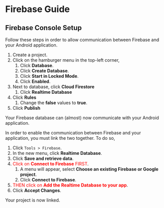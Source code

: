 # Firebase Guide

## Firebase Console Setup

Follow these steps in order to allow communication between Firebase and your Android application.

1. Create a project.
2. Click on the hamburger menu in the top-left corner,
    1. Click **Database**.
    2. Click **Create Database**.
    3. Click **Start in Locked Mode**.
    4. Click **Enabled**.
5. Next to database, click **Cloud Firestore**
    1. Click **Realtime Database**
7. Click **Rules**
    1. Change the **false** values to **true**.
8. Click **Publish**

Your Firebase database can (almost) now communicate with your Android application.

In order to enable the communication between Firebase and your application, you must link the two together. To do so,

1. Click `Tools > Firebase`.
2. In the new menu, click **Realtime Database**.
3. Click **Save and retrieve data**.
4. <font color=red>Click on **Connect to Firebase** FIRST</font>.
    1. A menu will appear, select **Choose an existing Firebase or Google project**.
    2. Click **Connect to Firebase**.
5. <font color=red>THEN click on **Add the Realtime Database to your app</font>**.
6. Click **Accept Changes**.


Your project is now linked.
